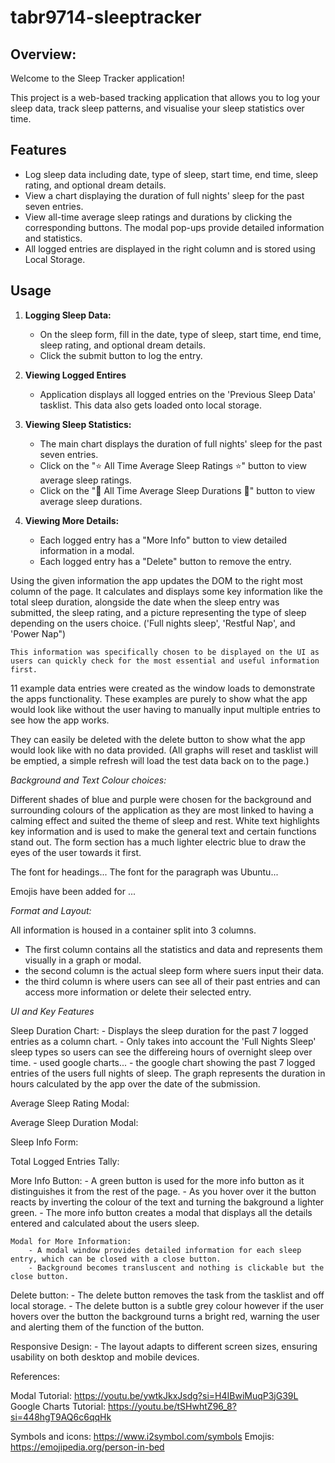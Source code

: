 # tabr9714-sleeptracker


## Overview:
Welcome to the Sleep Tracker application! 

This project is a web-based tracking application that allows you to log your sleep data, track sleep patterns, and visualise your sleep statistics over time.


## Features
- Log sleep data including date, type of sleep, start time, end time, sleep rating, and optional dream details.
- View a chart displaying the duration of full nights' sleep for the past seven entries.
- View all-time average sleep ratings and durations by clicking the corresponding buttons. The modal pop-ups provide detailed information and statistics.
- All logged entries are displayed in the right column and is stored using Local Storage.



## Usage

1. **Logging Sleep Data:**
    - On the sleep form, fill in the date, type of sleep, start time, end time, sleep rating, and optional dream details.
    - Click the submit button to log the entry.

2. **Viewing Logged Entires**
    - Application displays all logged entries on the 'Previous Sleep Data' tasklist. This data also gets loaded onto local storage. 

3. **Viewing Sleep Statistics:**
    - The main chart displays the duration of full nights' sleep for the past seven entries.
    - Click on the "⭐ All Time Average Sleep Ratings ⭐" button to view average sleep ratings.
    - Click on the "🛌 All Time Average Sleep Durations 🛌" button to view average sleep durations.

4. **Viewing More Details:**
    - Each logged entry has a "More Info" button to view detailed information in a modal.
    - Each logged entry has a "Delete" button to remove the entry.






Using the given information the app updates the DOM to the right most column of the page. 
It calculates and displays some key information like the total sleep duration, alongside the date when the sleep entry was submitted, the sleep rating, and a picture representing the type of sleep depending on the users choice. ('Full nights sleep', 'Restful Nap', and 'Power Nap")

    This information was specifically chosen to be displayed on the UI as users can quickly check for the most essential and useful information first. 

11 example data entries were created as the window loads to demonstrate the apps functionality. 
These examples are purely to show what the app would look like without the user having to manually input multiple entries to see how the app works. 

They can easily be deleted with the delete button to show what the app would look like with no data provided. (All graphs will reset and tasklist will be emptied, a simple refresh will load the test data back on to the page.)



*Background and Text Colour choices:*

Different shades of blue and purple were chosen for the background and surrounding colours of the application as they are most linked to having a calming effect and suited the theme of sleep and rest.
White text highlights key information and is used to make the general text and certain functions stand out. 
The form section has a much lighter electric blue to draw the eyes of the user towards it first.

The font for headings...
The font for the paragraph was Ubuntu...

Emojis have been added for ...




*Format and Layout:*

All information is housed in a container split into 3 columns. 

- The first column contains all the statistics and data and represents them visually in a graph or modal.
- the second column is the actual sleep form where suers input their data.
- the third column is where users can see all of their past entries and can access more information or delete their selected entry.




*UI and Key Features*


Sleep Duration Chart: 
    - Displays the sleep duration for the past 7 logged entries as a column chart.
    - Only takes into account the 'Full Nights Sleep' sleep types so users can see the differeing hours of overnight sleep over time.
    - used google charts...
    - the google chart showing the past 7 logged entries of the users full nights of sleep. The graph represents the duration in hours calculated by the app over the date of the submission.


Average Sleep Rating Modal:



Average Sleep Duration Modal:



Sleep Info Form:



Total Logged Entries Tally:



More Info Button:
    - A green button is used for the more info button as it distinguishes it from the rest of the page. 
    - As you hover over it the button reacts by inverting the colour of the text and turning the bakground a lighter green.
    - The more info button creates a modal that displays all the details entered and calculated about the users  sleep.

    Modal for More Information: 
        - A modal window provides detailed information for each sleep entry, which can be closed with a close button.
        - Background becomes transluscent and nothing is clickable but the close button.

Delete button:
    - The delete button removes the task from the tasklist and off local storage.
    - The delete button is a subtle grey colour however if the user hovers over the button the background turns a bright red, warning the user and alerting them of the function of the button.

Responsive Design: 
    - The layout adapts to different screen sizes, ensuring usability on both desktop and mobile devices.







References:

Modal Tutorial: https://youtu.be/ywtkJkxJsdg?si=H4IBwiMuqP3jG39L
Google Charts Tutorial: https://youtu.be/tSHwhtZ96_8?si=448hgT9AQ6c6qqHk

Symbols and icons: https://www.i2symbol.com/symbols 
Emojis: https://emojipedia.org/person-in-bed 


